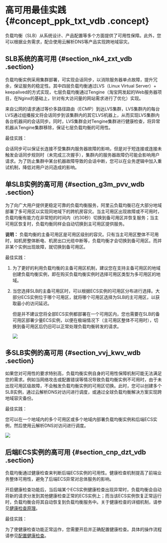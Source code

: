# 高可用最佳实践 {#concept_ppk_txt_vdb .concept}

负载均衡（SLB）从系统设计、产品配置等多个方面提供了可用性保障。此外，您可以根据业务需求，配合使用云解析DNS等产品实现跨地域容灾。

## SLB系统的高可用 {#section_nk4_zxt_vdb .section}

负载均衡实例采用集群部署，可实现会话同步，以消除服务器单点故障，提升冗余，保证服务的稳定性。其中四层负载均衡通过LVS（Linux Virtual Server）+ keepalived的方式实现，七层负载均衡通过Tengine（淘宝网发起的Web服务器项目，在Nginx的基础上，针对有大访问量的网站需求进行了优化）实现。

来自公网的请求通过等价多路径路由（ECMP）到达LVS集群，LVS集群内的每台LVS通过组播报文将会话同步到该集群内的其它LVS机器上，从而实现LVS集群内各台机器间的会话同步。同时，LVS集群会对Tengine集群进行健康检查，将异常机器从Tengine集群移除，保证七层负载均衡的可用性。

最佳实践：

会话同步可以保证长连接不受集群内服务器故障的影响，但是对于短连接或连接未触发会话同步规则时（未完成三次握手），集群内的服务器故障仍可能会影响用户请求。为了防止集群中某台机器故障导致的会话中断，您可以在业务逻辑中加入重试机制，降低对用户访问造成的影响。

## 单SLB实例的高可用 {#section_g3m_pvv_wdb .section}

为了向广大用户提供更稳定可靠的负载均衡服务，阿里云负载均衡已在大部分地域部署了多可用区以实现同地域下的跨机房容灾。当主可用区出现故障或不可用时，负载均衡有能力在非常短的时间内（约30秒）切换到备可用区并恢复服务；当主可用区恢复时，负载均衡同样会自动切换到主可用区提供服务。

**说明：** 负载均衡的主备可用区是可用区级别的容灾。只有当主可用区整体不可用时，如机房整体断电、机房出口光缆中断等，负载均衡才会切换到备可用区。而并非某个实例出现故障，就切换到备可用区。

最佳实践：

1.  为了更好的利用负载均衡的主备可用区机制，建议您在支持主备可用区的地域创建负载均衡实例，即在购买负载均衡实例时选择可用区类型为多可用区的地域。
2.  当您选择SLB的主备可用区时，可以根据ECS实例的可用区分布进行选择。大部分ECS实例位于哪个可用区，就将哪个可用区选择为SLB的主可用区，以获取最小的访问延迟。

    但是并不建议您将全部ECS实例都部署在一个可用区内，您也需要在SLB的备可用区部署少量ECS实例，以便在极端情况下（主可用区整体不可用时），切换到备可用区后仍旧可以正常处理负载均衡转发的请求。

    ![](http://static-aliyun-doc.oss-cn-hangzhou.aliyuncs.com/assets/img/4169/15382793083122_zh-CN.png)


## 多SLB实例的高可用 {#section_vvj_kwv_wdb .section}

如果您对可用性的要求特别高，负载均衡实例自身的可用性保障机制可能无法满足您的需求。例如当网络攻击或配置错误等情况导致负载均衡实例不可用时，由于未出现可用区级故障，不会触发负载均衡实例的可用区切换。此时，您可以创建多个SLB实例，通过云解析DNS对访问进行调度，或通过全球负载均衡解决方案实现跨地域容灾备份。

最佳实践：

您可以在一个地域内的多个可用区或多个地域内部署负载均衡实例和后端ECS实例，然后使用云解析DNS对访问进行调度。

![](http://static-aliyun-doc.oss-cn-hangzhou.aliyuncs.com/assets/img/4169/15382793083121_zh-CN.png)

## 后端ECS实例的高可用 {#section_cnp_dzt_vdb .section}

负载均衡通过健康检查来判断后端ECS实例的可用性。健康检查机制提高了前端业务整体可用性，避免了后端ECS异常对总体服务的影响。

开启健康检查功能后，当后端某个ECS实例健康检查出现异常时，负载均衡会自动将新的请求分发到其他健康检查正常的ECS实例上；而当该ECS实例恢复正常运行时，负载均衡会将其自动恢复到负载均衡服务中。关于健康检查的详细机制，请参见[健康检查原理](../../../../intl.zh-CN/用户指南（旧版，即将下线）/监听/健康检查/健康检查介绍.md#)。

最佳实践：

为了使健康检查功能正常运作，您需要开启并正确配置健康检查。具体的操作流程请参见[配置健康检查](../../../../intl.zh-CN/用户指南（旧版，即将下线）/监听/健康检查/健康检查配置.md#)。

